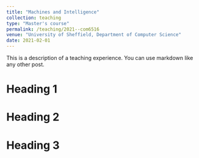```yaml
---
title: "Machines and Intelligence"
collection: teaching
type: "Master's course"
permalink: /teaching/2021--com6516
venue: "University of Sheffield, Department of Computer Science"
date: 2021-02-01
---
```


This is a description of a teaching experience. You can use markdown like any other post.

Heading 1
======

Heading 2
======

Heading 3
======